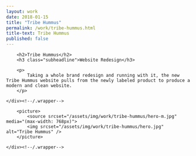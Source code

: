 ```yaml
---
layout: work
date: 2018-01-15
title: "Tribe Hummus"
permalink: /work/tribe-hummus.html
title-text: Tribe Hummus
published: false
---
```


<section class="content">
	<div class="wrapper">

		<h2>Tribe Hummus</h2>
		<h3 class="subheadline">Website Redesign</h3>

		<p>
			Taking a whole brand redesign and running with it, the new Tribe Hummus website pulls from the newly labeled product to produce a modern and clean website.
		</p>

	</div><!--/.wrapper-->
</section><!--/.content-->

<section>
	<div class="wrapper wrapper--no-padding">

		<picture>
            <source srcset="/assets/img/work/tribe-hummus/hero-m.jpg" media="(max-width: 768px)">
            <img srcset="/assets/img/work/tribe-hummus/hero.jpg" alt="Tribe Hummus" />
        </picture>

	</div><!--/.wrapper-->
</section>